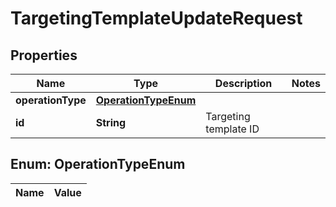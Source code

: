 

# TargetingTemplateUpdateRequest

## Properties

Name | Type | Description | Notes
------------ | ------------- | ------------- | -------------
**operationType** | [**OperationTypeEnum**](#OperationTypeEnum) |  | 
**id** | **String** | Targeting template ID | 


## Enum: OperationTypeEnum

Name | Value
---- | -----




